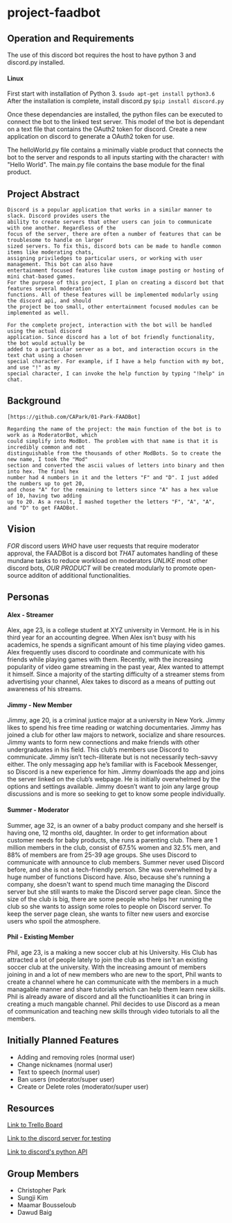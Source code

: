 # project-faadbot

## Operation and Requirements

The use of this discord bot requires the host to have python 3 and discord.py installed.

#### Linux

First start with installation of Python 3.
`$sudo apt-get install python3.6`
After the installation is complete, install discord.py
`$pip install discord.py`

Once these dependancies are installed, the python files can be executed to connect the bot to the linked
test server. This model of the bot is dependant on a text file that contains the OAuth2 token for discord.
Create a new application on discord to generate a OAuth2 token for use. 

The helloWorld.py file contains a minimally viable product that connects the bot to the server and
responds to all inputs starting with the character`!` with "Hello World". The main.py file contains
the base module for the final product. 

## Project Abstract

    Discord is a popular application that works in a similar manner to slack. Discord provides users the
    ability to create servers that other users can join to communicate with one another. Regardless of the
    focus of the server, there are often a number of features that can be troublesome to handle on larger
    sized servers. To fix this, discord bots can be made to handle common items like moderating chats, 
    assigning priviledges to particular users, or working with user management. This bot can also have 
    entertainment focused features like custom image posting or hosting of mini chat-based games. 
    For the purpose of this project, I plan on creating a discord bot that features several moderation 
    functions. All of these features will be implemented modularly using the discord api, and should 
    the project be too small, other entertainment focused modules can be implemented as well.
    
    For the complete project, interaction with the bot will be handled using the actual discord
    application. Since discord has a lot of bot friendly functionality, the bot would actually be
    added to a particular server as a bot, and interaction occurs in the text chat using a chosen
    special character. For example, if I have a help function with my bot, and use "!" as my 
    special character, I can invoke the help function by typing "!help" in chat.

## Background
    
    [https://github.com/CAPark/01-Park-FAADBot]
    
    Regarding the name of the project: the main function of the bot is to work as a ModeratorBot, which
    could simplify into ModBot. The problem with that name is that it is incredibly common and not
    distinguishable from the thousands of other ModBots. So to create the new name, I took the "Mod"
    section and converted the ascii values of letters into binary and then into hex. The final hex 
    number had 4 numbers in it and the letters "F" and "D". I just added the numbers up to get 20, 
    and chose "A" for the remaining to letters since "A" has a hex value of 10, having two adding 
    up to 20. As a result, I mashed together the letters "F", "A", "A", and "D" to get FAADBot.
    
## Vision

*FOR* discord users *WHO* have user requests that require moderator approval, the FAADBot 
is a discord bot *THAT* automates handling of these mundane tasks to reduce workload on moderators
*UNLIKE* most other discord bots, *OUR PRODUCT* will be created modularly to promote open-source additon 
of additional functionalities.

## Personas
#### Alex - Streamer

Alex, age 23, is a college student at XYZ university in Vermont. He is in his third year for an accounting degree.
When Alex isn't busy with his academics, he spends a significant amount of his time playing video games. Alex
frequently uses discord to coordinate and communicate with his friends while playing games with them. Recently, 
with the increasing popularity of video game streaming in the past year, Alex wanted to attempt it himself. 
Since a majority of the starting difficulty of a streamer stems from advertising your channel, Alex takes to
discord as a means of putting out awareness of his streams. 

#### Jimmy - New Member

Jimmy, age 20, is a criminal justice major at a university in New York. Jimmy likes to spend his free time
reading or watching documentaries. Jimmy has joined a club for other law majors to network, socialize and
share resources. Jimmy wants to form new connections and make friends with other undergraduates in his field. 
This club’s members use Discord to communicate. Jimmy isn’t tech-illiterate but is not necessarily tech-savvy 
either. The only messaging app he’s familiar with is Facebook Messenger, so Discord is a new experience for him. 
Jimmy downloads the app and joins the server linked on the club’s webpage. He is initially overwhelmed by the 
options and settings available. Jimmy doesn’t want to join any large group discussions and is more so seeking to 
get to know some people individually.

#### Summer - Moderator

Summer, age 32, is an owner of a baby product company and she herself is having one, 12 months old, daughter. 
In order to get information about customer needs for baby products, she runs a parenting club. There are 1 million 
members in the club, consist of 67.5% women and 32.5% men, and 88% of members are from 25-39 age groups. She uses 
Discord to communicate with announce to club members. Summer never used Discord before, and she is not a tech-friendly 
person. She was overwhelmed by a huge number of functions Discord have. Also, because she's running a company, she 
doesn't want to spend much time managing the Discord server but she still wants to make the Discord server page clean. 
Since the size of the club is big, there are some people who helps her running the club so she wants to assign some 
roles to people on Discord server. To keep the server page clean, she wants to filter new users and exorcise users who 
spoil the atmosphere. 

#### Phil - Existing Member

Phil, age 23, is a making a new soccer club at his University. His Club has attracted a lot of people lately to join the 
club as there isn't an existing soccer club at the university. With the increasing amount of members joining in and a lot 
of new members who are new to the sport, Phil wants to create a channel where he can communicate with the members in a 
much managable manner and share tutorials which can help them learn new skills. Phil is already aware of discord and all 
the functioanlities it can bring in creating a much mangable channel. Phil decides to use Discord as a mean of communication 
and teaching new skills through video tutorials to all the members. 

## Initially Planned Features

- Adding and removing roles (normal user)
- Change nicknames (normal user)
- Text to speech (normal user)
- Ban users (moderator/super user)
- Create or Delete roles (moderator/super user)

## Resources

[Link to Trello Board](https://trello.com/b/GrKoPabm/faadbot)

[Link to the discord server for testing](https://discord.gg/gv97GxT)

[Link to discord's python API](https://discordpy.readthedocs.io/en/latest/api.html)


## Group Members

- Christopher Park
- Sungji Kim
- Maamar Bousseloub
- Dawud Baig

